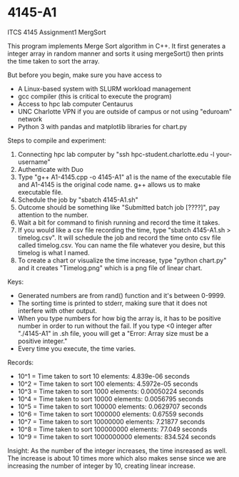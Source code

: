 # 4145-A1
ITCS 4145 Assignment1 MergSort

This program implements Merge Sort algorithm in C++.
It first generates a integer array in random manner and sorts it using mergeSort() then prints the time taken to sort the array.



But before you begin, make sure you have access to 
- A Linux-based system with SLURM workload management
- gcc compiler (this is critical to execute the program)
- Access to hpc lab computer Centaurus
- UNC Charlotte VPN if you are outside of campus or not using "eduroam" network
- Python 3 with pandas and matplotlib libraries for chart.py



Steps to compile and experiment:

1. Connecting hpc lab computer by "ssh hpc-student.charlotte.edu -l your-username"
2. Authenticate with Duo
3. Type "g++ A1-4145.cpp -o 4145-A1" a1 is the name of the executable file and A1-4145 is the original code name. g++ allows us to make executable file.
4. Schedule the job by "sbatch 4145-A1.sh"
5. Outcome should be something like "Submitted batch job [????]", pay attention to the number.
6. Wait a bit for command to finish running and record the time it takes. 
7. If you would like a csv file recording the time, type "sbatch 4145-A1.sh > timelog.csv". It will schedule the job and record the time onto csv file called timelog.csv. You can name the file whatever you desire, but this timelog is what I named. 
8. To create a chart or visualize the  time increase, type "python chart.py" and it creates "Timelog.png" which is a png file of linear chart. 



Keys:
- Generated numbers are from rand() function and it's between 0-9999.
- The sorting time is printed to stderr, making sure that it does not interfere with other output.
- When you type numbers for how big the array is, it has to be positive number in order to run without the fail. If you type <0 integer after "./4145-A1" in .sh file, yoou will get a "Error: Array size must be a positive integer."
- Every time you execute, the time varies. 



Records:
- 10^1 = Time taken to sort 10 elements: 4.839e-06 seconds
- 10^2 = Time taken to sort 100 elements: 4.5972e-05 seconds
- 10^3 = Time taken to sort 1000 elements: 0.00050224 seconds
- 10^4 = Time taken to sort 10000 elements: 0.0056795 seconds
- 10^5 = Time taken to sort 100000 elements: 0.0629707 seconds
- 10^6 = Time taken to sort 1000000 elements: 0.67559 seconds
- 10^7 = Time taken to sort 10000000 elements: 7.21877 seconds
- 10^8 = Time taken to sort 100000000 elements: 77.049 seconds
- 10^9 = Time taken to sort 1000000000 elements: 834.524 seconds



Insight:
As the number of the integer increases, the time insreased as well. The increase is about 10 times more which also makes sense since we are increasing the number of integer by 10, creating linear increase.

